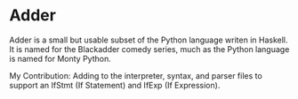 # Adder
Adder is a small but usable subset of the Python language writen in Haskell. It is named for the Blackadder comedy series, much as the Python language is named for Monty Python. 


My Contribution:
  Adding to the interpreter, syntax, and parser files to support an IfStmt (If Statement) and IfExp (If Expression). 
